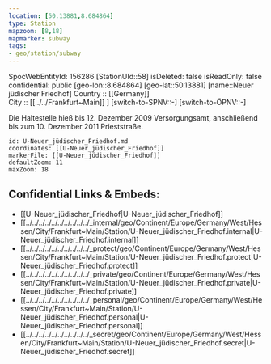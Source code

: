 ```yaml
---
location: [50.13881,8.684864] 
type: Station 
mapzoom: [8,18] 
mapmarker: subway 
tags:
- geo/station/subway
---
```

SpocWebEntityId: 156286
[StationUId::58] 
isDeleted: false
isReadOnly: false
confidential: public
[geo-lon::8.684864] 
[geo-lat::50.13881] 
[name::Neuer jüdischer Friedhof] 
Country :: [[Germany]]  
City :: [[../../Frankfurt~Main]] ] 
[switch-to-SPNV::-] 
[switch-to-ÖPNV::-] 

Die Haltestelle hieß bis 12. Dezember 2009 Versorgungsamt, anschließend bis zum 10. Dezember 2011 Prieststraße.

```leaflet
id: U-Neuer_jüdischer_Friedhof.md
coordinates: [[U-Neuer_jüdischer_Friedhof]] 
markerFile: [[U-Neuer_jüdischer_Friedhof]] 
defaultZoom: 11 
maxZoom: 18
```


## Confidential Links & Embeds: 
- [[U-Neuer_jüdischer_Friedhof|U-Neuer_jüdischer_Friedhof]] 
- [[../../../../../../../../../../_internal/geo/Continent/Europe/Germany/West/Hessen/City/Frankfurt~Main/Station/U-Neuer_jüdischer_Friedhof.internal|U-Neuer_jüdischer_Friedhof.internal]] 
- [[../../../../../../../../../../_protect/geo/Continent/Europe/Germany/West/Hessen/City/Frankfurt~Main/Station/U-Neuer_jüdischer_Friedhof.protect|U-Neuer_jüdischer_Friedhof.protect]] 
- [[../../../../../../../../../../_private/geo/Continent/Europe/Germany/West/Hessen/City/Frankfurt~Main/Station/U-Neuer_jüdischer_Friedhof.private|U-Neuer_jüdischer_Friedhof.private]] 
- [[../../../../../../../../../../_personal/geo/Continent/Europe/Germany/West/Hessen/City/Frankfurt~Main/Station/U-Neuer_jüdischer_Friedhof.personal|U-Neuer_jüdischer_Friedhof.personal]] 
- [[../../../../../../../../../../_secret/geo/Continent/Europe/Germany/West/Hessen/City/Frankfurt~Main/Station/U-Neuer_jüdischer_Friedhof.secret|U-Neuer_jüdischer_Friedhof.secret]] 
